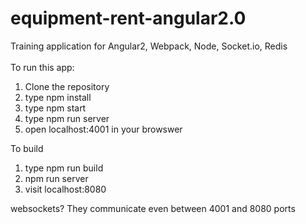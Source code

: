 # equipment-rent-angular2.0
Training application for Angular2, Webpack, Node, Socket.io, Redis
<br/><br/>
To run this app:
1. Clone the repository<br/>
2. type npm install
3. type npm start
4. type npm run server
5. open localhost:4001 in your browswer

To build
1. type npm run build
2. npm run server
3. visit localhost:8080

websockets? They communicate even between 4001 and 8080 ports

